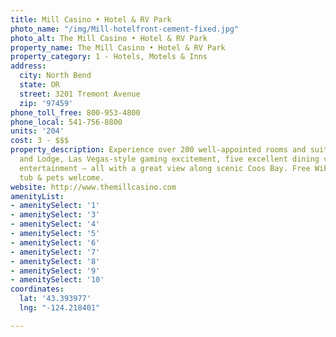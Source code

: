 ```yaml
---
title: Mill Casino • Hotel & RV Park
photo_name: "/img/Mill-hotelfront-cement-fixed.jpg"
photo_alt: The Mill Casino • Hotel & RV Park
property_name: The Mill Casino • Hotel & RV Park
property_category: 1 - Hotels, Motels & Inns
address:
  city: North Bend
  state: OR
  street: 3201 Tremont Avenue
  zip: '97459'
phone_toll_free: 800-953-4800
phone_local: 541-756-8800
units: '204'
cost: 3 - $$$
property_description: Experience over 200 well-appointed rooms and suites in our Tower
  and Lodge, Las Vegas-style gaming excitement, five excellent dining venues and live
  entertainment – all with a great view along scenic Coos Bay. Free WiFi, pool, hot
  tub & pets welcome.
website: http://www.themillcasino.com
amenityList:
- amenitySelect: '1'
- amenitySelect: '3'
- amenitySelect: '4'
- amenitySelect: '5'
- amenitySelect: '6'
- amenitySelect: '7'
- amenitySelect: '8'
- amenitySelect: '9'
- amenitySelect: '10'
coordinates:
  lat: '43.393977'
  lng: "-124.218401"

---
```

